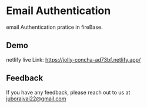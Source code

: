 
# Email Authentication

email Authentication pratice in fireBase.


## Demo

netlify live Link: https://jolly-concha-ad73bf.netlify.app/


## Feedback

If you have any feedback, please reach out to us at juborajvai22@gmail.com

